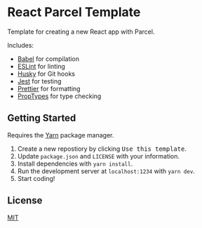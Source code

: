 # React Parcel Template

Template for creating a new React app with Parcel.

Includes:

- [Babel](https://babeljs.io/) for compilation
- [ESLint](https://eslint.org/) for linting
- [Husky](https://www.npmjs.com/package/husky) for Git hooks
- [Jest](https://jestjs.io/) for testing
- [Prettier](https://prettier.io/) for formatting
- [PropTypes](https://www.npmjs.com/package/prop-types) for type checking

## Getting Started

Requires the [Yarn](https://yarnpkg.com/) package manager.

1. Create a new repostiory by clicking <kbd>Use this template</kbd>.
2. Update `package.json` and `LICENSE` with your information.
3. Install dependencies with `yarn install`.
4. Run the development server at `localhost:1234` with `yarn dev`.
5. Start coding!

## License

[MIT](https://choosealicense.com/licenses/mit/)
